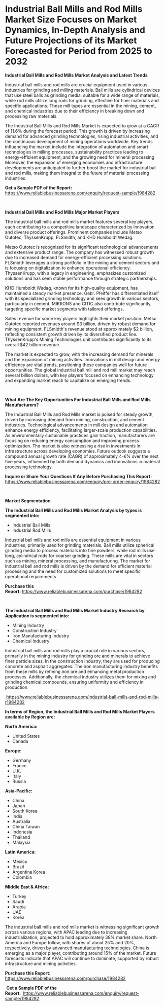 <p><h1>Industrial Ball Mills and Rod Mills Market Size Focuses on Market Dynamics, In-Depth Analysis and Future Projections of its Market Forecasted for Period from 2025 to 2032</h1></p><p><strong>Industrial Ball Mills and Rod Mills Market Analysis and Latest Trends</strong></p>
<p><p>Industrial ball mills and rod mills are crucial equipment used in various industries for grinding and milling materials. Ball mills are cylindrical devices that use steel balls as grinding media, suitable for a wide range of materials, while rod mills utilize long rods for grinding, effective for finer materials and specific applications. These mill types are essential in the mining, cement, and chemical industries due to their efficiency in breaking down and processing raw materials.</p><p>The Industrial Ball Mills and Rod Mills Market is expected to grow at a CAGR of 11.6% during the forecast period. This growth is driven by increasing demand for advanced grinding technologies, rising industrial activities, and the continuous development of mining operations worldwide. Key trends influencing the market include the integration of automation and smart technologies in milling processes, sustainability practices leading to energy-efficient equipment, and the growing need for mineral processing. Moreover, the expansion of emerging economies and infrastructure developments are anticipated to further boost the market for industrial ball and rod mills, making them integral to the future of material processing industries.</p></p>
<p><strong>Get a Sample PDF of the Report:&nbsp;</strong> <a href="https://www.reliablebusinessarena.com/enquiry/request-sample/1984282?utm_campaign=3214&utm_medium=2&utm_source=Github&utm_content=ia&utm_term=12042025&utm_id=industrial-ball-mills-and-rod-mills">https://www.reliablebusinessarena.com/enquiry/request-sample/1984282</a></p>
<p>&nbsp;</p>
<p><strong>Industrial Ball Mills and Rod Mills Major Market Players</strong></p>
<p><p>The industrial ball mills and rod mills market features several key players, each contributing to a competitive landscape characterized by innovation and diverse product offerings. Prominent companies include Metso Outotec, ThyssenKrupp, FLSmidth, and KHD Humboldt Wedag. </p><p>Metso Outotec is recognized for its significant technological advancements and extensive product range. The company has witnessed robust growth due to increased demand for energy-efficient processing solutions. FLSmidth leverages a strong portfolio in the mining and cement sectors and is focusing on digitalization to enhance operational efficiency. ThyssenKrupp, with a legacy in engineering, emphasizes customized solutions and has seen stable performance through strategic partnerships.</p><p>KHD Humboldt Wedag, known for its high-quality equipment, has maintained a steady market presence. Gebr. Pfeiffer has differentiated itself with its specialized grinding technology and sees growth in various sectors, particularly in cement. MIKRONS and CITIC also contribute significantly, targeting specific market segments with tailored offerings.</p><p>Sales revenue for some key players highlights their market position: Metso Outotec reported revenues around $3 billion, driven by robust demand for mining equipment. FLSmidth's revenue stood at approximately $2 billion, reflecting consistent growth driven by its diversified product line. ThyssenKrupp's Mining Technologies unit contributes significantly to its overall $42 billion revenue.</p><p>The market is expected to grow, with the increasing demand for minerals and the expansion of mining activities. Innovations in mill design and energy efficiency are vital trends, positioning these companies well for future opportunities. The global industrial ball mill and rod mill market may reach several billion dollars, with key players focused on enhancing technology and expanding market reach to capitalize on emerging trends.</p></p>
<p>&nbsp;</p>
<p><strong>What Are The Key Opportunities For Industrial Ball Mills and Rod Mills Manufacturers?</strong></p>
<p><p>The Industrial Ball Mills and Rod Mills market is poised for steady growth, driven by increasing demand from mining, construction, and cement industries. Technological advancements in mill design and automation enhance energy efficiency, facilitating larger-scale production capabilities. As environmentally sustainable practices gain traction, manufacturers are focusing on reducing energy consumption and improving process optimization. The market is also witnessing a rise in investments in infrastructure across developing economies. Future outlook suggests a compound annual growth rate (CAGR) of approximately 4-6% over the next five years, influenced by both demand dynamics and innovations in material processing technology.</p></p>
<p><strong>Inquire or Share Your Questions If Any Before Purchasing This Report:</strong> <a href="https://www.reliablebusinessarena.com/enquiry/pre-order-enquiry/1984282?utm_campaign=3214&utm_medium=2&utm_source=Github&utm_content=ia&utm_term=12042025&utm_id=industrial-ball-mills-and-rod-mills">https://www.reliablebusinessarena.com/enquiry/pre-order-enquiry/1984282</a></p>
<p>&nbsp;</p>
<p><strong>Market Segmentation</strong></p>
<p><strong>The Industrial Ball Mills and Rod Mills Market Analysis by types is segmented into:</strong></p>
<p><ul><li>Industrial Ball Mills</li><li>Industrial Rod Mills</li></ul></p>
<p><p>Industrial ball mills and rod mills are essential equipment in various industries, primarily used for grinding materials. Ball mills utilize spherical grinding media to process materials into fine powders, while rod mills use long, cylindrical rods for coarser grinding. These mills are vital in sectors such as mining, mineral processing, and manufacturing. The market for industrial ball and rod mills is driven by the demand for efficient material processing and the need for customized solutions to meet specific operational requirements.</p></p>
<p><strong>Purchase this Report:&nbsp;</strong><a href="https://www.reliablebusinessarena.com/purchase/1984282?utm_campaign=3214&utm_medium=2&utm_source=Github&utm_content=ia&utm_term=12042025&utm_id=industrial-ball-mills-and-rod-mills">https://www.reliablebusinessarena.com/purchase/1984282</a></p>
<p>&nbsp;</p>
<p><strong>The Industrial Ball Mills and Rod Mills Market Industry Research by Application is segmented into:</strong></p>
<p><ul><li>Mining Industry</li><li>Construction Industry</li><li>Iron Manufacturing Industry</li><li>Chemical Industry</li></ul></p>
<p><p>Industrial ball mills and rod mills play a crucial role in various sectors, primarily in the mining industry for grinding ore and minerals to achieve finer particle sizes. In the construction industry, they are used for producing concrete and asphalt aggregates. The iron manufacturing industry benefits from these mills by refining iron ore and enhancing metal production processes. Additionally, the chemical industry utilizes them for mixing and grinding chemical compounds, ensuring uniformity and efficiency in production.</p></p>
<p><a href="https://www.reliablebusinessarena.com/industrial-ball-mills-and-rod-mills-r1984282?utm_campaign=3214&utm_medium=2&utm_source=Github&utm_content=ia&utm_term=12042025&utm_id=industrial-ball-mills-and-rod-mills">&nbsp;https://www.reliablebusinessarena.com/industrial-ball-mills-and-rod-mills-r1984282</a></p>
<p><strong>In terms of Region, the Industrial Ball Mills and Rod Mills Market Players available by Region are:</strong></p>
<p>
    <p> <strong> North America: </strong>
        <ul>
            <li>United States</li>
            <li>Canada</li>
        </ul>
        </p> 
    <p> <strong> Europe: </strong>
        <ul>
            <li>Germany</li>
            <li>France</li>
            <li>U.K.</li>
            <li>Italy</li>
            <li>Russia</li>
        </ul>
        </p> 
    <p> <strong> Asia-Pacific: </strong>
        <ul>
            <li>China</li>
            <li>Japan</li>
            <li>South Korea</li>
            <li>India</li>
            <li>Australia</li>
            <li>China Taiwan</li>
            <li>Indonesia</li>
            <li>Thailand</li>
            <li>Malaysia</li>
        </ul>
        </p> 
    <p> <strong> Latin America: </strong>
        <ul>
            <li>Mexico</li>
            <li>Brazil</li>
            <li>Argentina Korea</li>
            <li>Colombia</li>
        </ul>
        </p> 
    <p> <strong> Middle East & Africa: </strong>
        <ul>
            <li>Turkey</li>
            <li>Saudi</li>
            <li>Arabia</li>
            <li>UAE</li>
            <li>Korea</li>
        </ul>
    </p>
    </p>
<p><p>The industrial ball mills and rod mills market is witnessing significant growth across various regions, with APAC leading due to increasing industrialization, projected to hold approximately 38% market share. North America and Europe follow, with shares of about 25% and 20%, respectively, driven by advanced manufacturing technologies. China is emerging as a major player, contributing around 15% of the market. Future forecasts indicate that APAC will continue to dominate, supported by robust infrastructure and mining activities.</p></p>
<p><strong>Purchase this Report: </strong><a href="https://www.reliablebusinessarena.com/purchase/1984282?utm_campaign=3214&utm_medium=2&utm_source=Github&utm_content=ia&utm_term=12042025&utm_id=industrial-ball-mills-and-rod-mills">https://www.reliablebusinessarena.com/purchase/1984282</a></p>
<p>&nbsp;<strong>Get a Sample PDF of the Report:&nbsp;&nbsp;</strong><a href="https://www.reliablebusinessarena.com/enquiry/request-sample/1984282?utm_campaign=3214&utm_medium=2&utm_source=Github&utm_content=ia&utm_term=12042025&utm_id=industrial-ball-mills-and-rod-mills">https://www.reliablebusinessarena.com/enquiry/request-sample/1984282</a></p>
<p><strong></strong></p>
<p><p></p><p></p><p></p></p>
